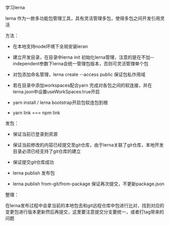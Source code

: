 学习lerna

lerna 作为一款多功能包管理工具，具有灵活管理多包，使得多包之间开发引用灵活

方法：

 - 在本地支持node环境下全局安装leran

 - 建立开发目录，在目录中lerna init 初始化lerna管理，注意的是在不加--independent参数下lerna会统一管理包版本，否则可灵活管理单个包

 - 对包添加命名管理，lerna create <packageName> --access public 保证包私作用域

 - 若在目录中添加workspaces配合yarn 完成对各包之间的软连接，并在lerna.json中设置useWorkSpaces:true开启

 - yarn install / lerna bootstrap开启包软连包到根

 - yarn link === npm link

发包：

 - 保证当前已登录到资源

 - 保证当前修改的内容已经提交至git仓库，由于lerna关联了git仓库，本地开发目录必须已经支持了git仓库的建立

 - 保证提交git仓库成功

 - lerna publish 发布包 

 - lerna publish from-git/from-package 保证再次提交，不更新package.json

整理：

 在lerna发布过程中会拿当前的本地包去和git远程仓库中包进行比对，找到对应的变更包进行版本更新然后再提交，这里要注意提交分支要统一，或者打tag带来的问题


